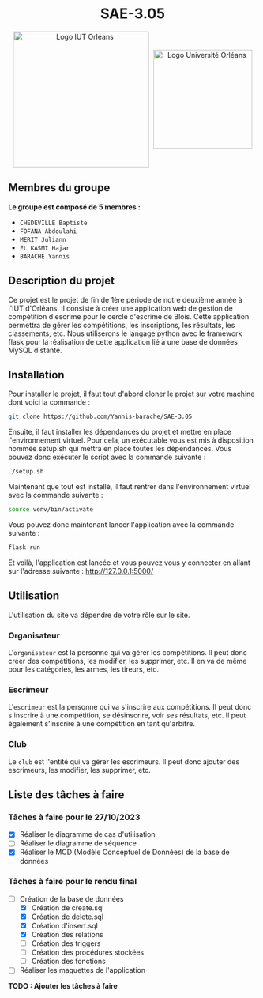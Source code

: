 <div style="text-align: center;">

# SAE-3.05

<div style="display: flex; align-items: center; justify-content:space-evenly">
    <img src="https://assets.onthehub.com/attachments/15/bf1336cd-799b-e011-969d-0030487d8897/40d4e299-03ff-4c99-94a8-7a100f07837c.jpg" alt="Logo IUT Orléans" width="275"/>
    <img src="https://blois-escrime.fr/wp-content/uploads/2015/07/cropped-logo-CEB_accueil.jpg" alt="Logo Université Orléans" width="200" />
</div>
</div>

## Membres du groupe

<strong>Le groupe est composé de 5 membres :</strong>

- `CHEDEVILLE Baptiste`
- `FOFANA Abdoulahi`
- `MERIT Juliann`
- `EL KASMI Hajar`
- `BARACHE Yannis`

## Description du projet

Ce projet est le projet de fin de 1ère période de notre deuxième année à l'IUT d'Orléans.
Il consiste à créer une application web de gestion de compétition d'escrime pour le cercle d'escrime de Blois.
Cette application permettra de gérer les compétitions, les inscriptions, les résultats, les classements, etc.
Nous utiliserons le langage python avec le framework flask pour la réalisation de cette application lié à une base de données MySQL distante.

## Installation

Pour installer le projet, il faut tout d'abord cloner le projet sur votre machine dont voici la commande :

```bash
git clone https://github.com/Yannis-barache/SAE-3.05
```

Ensuite, il faut installer les dépendances du projet et mettre en place l'environnement virtuel.
Pour cela, un exécutable vous est mis à disposition nommée setup.sh qui mettra en place toutes les dépendances.
Vous pouvez donc exécuter le script avec la commande suivante :

```bash
./setup.sh
```

Maintenant que tout est installé, il faut rentrer dans l'environnement virtuel avec la commande suivante :

```bash
source venv/bin/activate
```

Vous pouvez donc maintenant lancer l'application avec la commande suivante :

```bash
flask run
```

Et voilà, l'application est lancée et vous pouvez vous y connecter en allant sur l'adresse suivante : http://127.0.0.1:5000/


## Utilisation

L'utilisation du site va dépendre de votre rôle sur le site.

### Organisateur

L'`organisateur` est la personne qui va gérer les compétitions.
Il peut donc créer des compétitions, les modifier, les supprimer, etc.
Il en va de même pour les catégories, les armes, les tireurs, etc.

### Escrimeur

L'`escrimeur` est la personne qui va s'inscrire aux compétitions.
Il peut donc s'inscrire à une compétition, se désinscrire, voir ses résultats, etc.
Il peut également s'inscrire à une compétition en tant qu'arbitre.

### Club

Le `club` est l'entité qui va gérer les escrimeurs.
Il peut donc ajouter des escrimeurs, les modifier, les supprimer, etc.

## Liste des tâches à faire

### Tâches à faire pour le 27/10/2023
- [x] Réaliser le diagramme de cas d'utilisation
- [ ] Réaliser le diagramme de séquence
- [x] Réaliser le MCD (Modèle Conceptuel de Données) de la base de données

### Tâches à faire pour le rendu final
- [ ] Création de la base de données
  - [x] Création de create.sql
  - [x] Création de delete.sql
  - [x] Création d'insert.sql
  - [x] Création des relations
  - [ ] Création des triggers
  - [ ] Création des procédures stockées
  - [ ] Création des fonctions
  
- [ ] Réaliser les maquettes de l'application

<strong>TODO : Ajouter les tâches à faire</strong>



